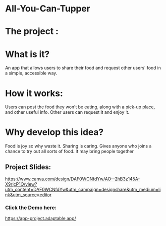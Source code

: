 # All-You-Can-Tupper

# The project :

# What is it?
An app that allows users to share their food and request other users’ food in a simple, accessible way.

# How it works:
Users can post the food they won’t be eating, along with a pick-up place, and other useful info.
Other users can request it and enjoy it.

# Why develop this idea?
Food is joy so why waste it.
Sharing is caring.
Gives anyone who joins a chance to try out all sorts of food.
It may bring people together

## Project Slides:
https://www.canva.com/design/DAF0WCNfdYw/AO--2hB3z145A-X9rjcP1Q/view?utm_content=DAF0WCNfdYw&utm_campaign=designshare&utm_medium=link&utm_source=editor

### Click the Demo here: 
https://app-project.adaptable.app/
